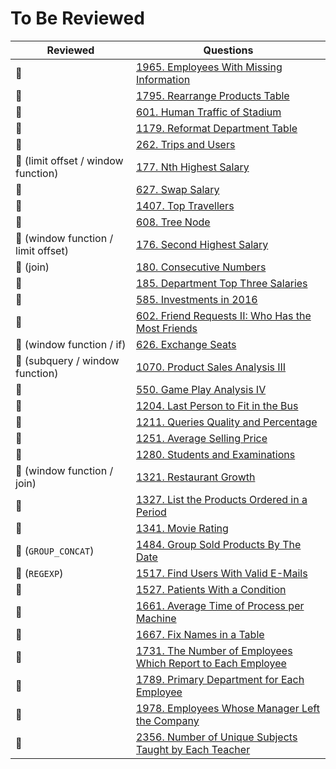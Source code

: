 # To Be Reviewed

| Reviewed                            | Questions                                                                          |
|-------------------------------------|------------------------------------------------------------------------------------|
| 💙                                  | [1965. Employees With Missing Information](https://leetcode.com/problems/employees-with-missing-information/) |
| 💙                                  | [1795. Rearrange Products Table](https://leetcode.com/problems/rearrange-products-table/) |
| 🧡                                  | [601. Human Traffic of Stadium](https://leetcode.com/problems/human-traffic-of-stadium/) |
| 🧡                                  | [1179. Reformat Department Table](https://leetcode.com/problems/reformat-department-table/) |
| 💙                                  | [262. Trips and Users](https://leetcode.com/problems/trips-and-users/) |
| 🧡 (limit offset / window function) | [177. Nth Highest Salary](https://leetcode.com/problems/nth-highest-salary/) |
| 💙                                  | [627. Swap Salary](https://leetcode.com/problems/swap-salary/) |
| 💙                                  | [1407. Top Travellers](https://leetcode.com/problems/top-travellers/) |
| 💙                                  | [608. Tree Node](https://leetcode.com/problems/tree-node/) |
| 🧡 (window function / limit offset) | [176. Second Highest Salary](https://leetcode.com/problems/second-highest-salary/) |
| 🧡 (join)                           | [180. Consecutive Numbers](https://leetcode.com/problems/consecutive-numbers/)     |
| 💙                                  | [185. Department Top Three Salaries](https://leetcode.com/problems/department-top-three-salaries/) |
| 💙                                  | [585. Investments in 2016](https://leetcode.com/problems/investments-in-2016/) |
| 💙                                  | [602. Friend Requests II: Who Has the Most Friends](https://leetcode.com/problems/friend-requests-ii-who-has-the-most-friends/) |
| 🧡 (window function / if)           | [626. Exchange Seats](https://leetcode.com/problems/exchange-seats/) |
| 🧡 (subquery / window function)     | [1070. Product Sales Analysis III](https://leetcode.com/problems/product-sales-analysis-iii/) |
| 💙                                  | [550. Game Play Analysis IV](https://leetcode.com/problems/game-play-analysis-iv/) |
| 💙                                  | [1204. Last Person to Fit in the Bus](https://leetcode.com/problems/last-person-to-fit-in-the-bus/) |
| 💙                                  | [1211. Queries Quality and Percentage](https://leetcode.com/problems/queries-quality-and-percentage/) |
| 💙                                  | [1251. Average Selling Price](https://leetcode.com/problems/average-selling-price/) |
| 💙                                  | [1280. Students and Examinations](https://leetcode.com/problems/students-and-examinations/) |
| 🧡 (window function / join)         | [1321. Restaurant Growth](https://leetcode.com/problems/restaurant-growth/) |
| 💙                                  | [1327. List the Products Ordered in a Period](https://leetcode.com/problems/list-the-products-ordered-in-a-period/) |
| 💙                                  | [1341. Movie Rating](https://leetcode.com/problems/movie-rating/) |
| 🧡 (`GROUP_CONCAT`)                 | [1484. Group Sold Products By The Date](https://leetcode.com/problems/group-sold-products-by-the-date/) |
| 🧡 (`REGEXP`)                       | [1517. Find Users With Valid E-Mails](https://leetcode.com/problems/find-users-with-valid-e-mails/) |
| 💙                                  | [1527. Patients With a Condition](https://leetcode.com/problems/patients-with-a-condition/) |
| 💙                                  | [1661. Average Time of Process per Machine](https://leetcode.com/problems/average-time-of-process-per-machine/) |
| 💙                                  | [1667. Fix Names in a Table](https://leetcode.com/problems/fix-names-in-a-table/) |
| 💙                                  | [1731. The Number of Employees Which Report to Each Employee](https://leetcode.com/problems/the-number-of-employees-which-report-to-each-employee/) |
| 💙                                  | [1789. Primary Department for Each Employee](https://leetcode.com/problems/primary-department-for-each-employee/) |
| 💙                                  | [1978. Employees Whose Manager Left the Company](https://leetcode.com/problems/employees-whose-manager-left-the-company/) |
| 💙                                  | [2356. Number of Unique Subjects Taught by Each Teacher](https://leetcode.com/problems/number-of-unique-subjects-taught-by-each-teacher/) |
